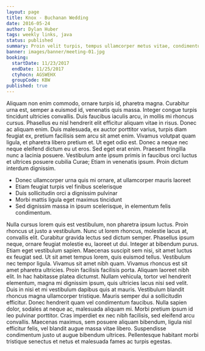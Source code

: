 ```yaml
---
layout: page
title: Knox - Buchanan Wedding
date: 2016-05-24
author: Dylan Huber
tags: weekly links, java
status: published
summary: Proin velit turpis, tempus ullamcorper metus vitae, condimentum.
banner: images/banner/meeting-01.jpg
booking:
  startDate: 11/23/2017
  endDate: 11/25/2017
  ctyhocn: AGSWEHX
  groupCode: KBW
published: true
---
```

Aliquam non enim commodo, ornare turpis id, pharetra magna. Curabitur urna est, semper a euismod id, venenatis quis massa. Integer congue turpis tincidunt ultricies convallis. Duis faucibus iaculis arcu, in mollis mi rhoncus cursus. Phasellus eu nisl hendrerit elit efficitur aliquam vitae in risus. Donec ac aliquam enim. Duis malesuada, ex auctor porttitor varius, turpis diam feugiat ex, pretium facilisis sem arcu sit amet enim. Vivamus volutpat quam ligula, et pharetra libero pretium et. Ut eget odio est. Donec a neque nec neque eleifend dictum eu ut eros. Sed eget erat enim. Praesent fringilla nunc a lacinia posuere. Vestibulum ante ipsum primis in faucibus orci luctus et ultrices posuere cubilia Curae; Etiam in venenatis ipsum. Proin dictum interdum dignissim.

* Donec ullamcorper urna quis mi ornare, at ullamcorper mauris laoreet
* Etiam feugiat turpis vel finibus scelerisque
* Duis sollicitudin orci a dignissim pulvinar
* Morbi mattis ligula eget maximus tincidunt
* Sed dignissim massa in ipsum scelerisque, in elementum felis condimentum.

Nulla cursus lorem quis est vestibulum, non pharetra ipsum luctus. Proin rhoncus ut justo a vestibulum. Nunc ut lorem rhoncus, molestie lacus at, convallis elit. Curabitur gravida lectus sed dictum semper. Phasellus ipsum neque, ornare feugiat molestie eu, laoreet ut dui. Integer at bibendum purus. Etiam eget vestibulum sapien. Maecenas suscipit sem nisi, sit amet luctus ex feugiat sed. Ut sit amet tempus lorem, quis euismod tellus. Vestibulum nec tempor ligula. Vivamus sit amet nibh quam. Vivamus rhoncus est sit amet pharetra ultricies. Proin facilisis facilisis porta. Aliquam laoreet nibh elit.
In hac habitasse platea dictumst. Nullam vehicula, tortor vel hendrerit elementum, magna mi dignissim ipsum, quis ultricies lacus nisi sed velit. Duis in nisi et mi vestibulum dapibus quis at mauris. Vestibulum blandit rhoncus magna ullamcorper tristique. Mauris semper dui a sollicitudin efficitur. Donec hendrerit quam vel condimentum faucibus. Nulla sapien dolor, sodales at neque ac, malesuada aliquam mi. Morbi pretium ipsum id leo pulvinar porttitor. Cras imperdiet ex nec nibh facilisis, sed eleifend arcu convallis. Maecenas maximus, sem posuere aliquam bibendum, ligula nisl efficitur felis, vel blandit augue massa vitae libero. Suspendisse condimentum justo ut augue bibendum ultrices. Pellentesque habitant morbi tristique senectus et netus et malesuada fames ac turpis egestas.
